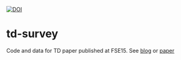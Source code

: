 [![DOI](https://zenodo.org/badge/DOI/10.5281/zenodo.159183.svg)](https://doi.org/10.5281/zenodo.159183)


# td-survey
Code and data for TD paper published at FSE15. See [blog](http://bit.ly/sei-td) or [paper](https://fink08.files.wordpress.com/2005/03/fse15.pdf)

